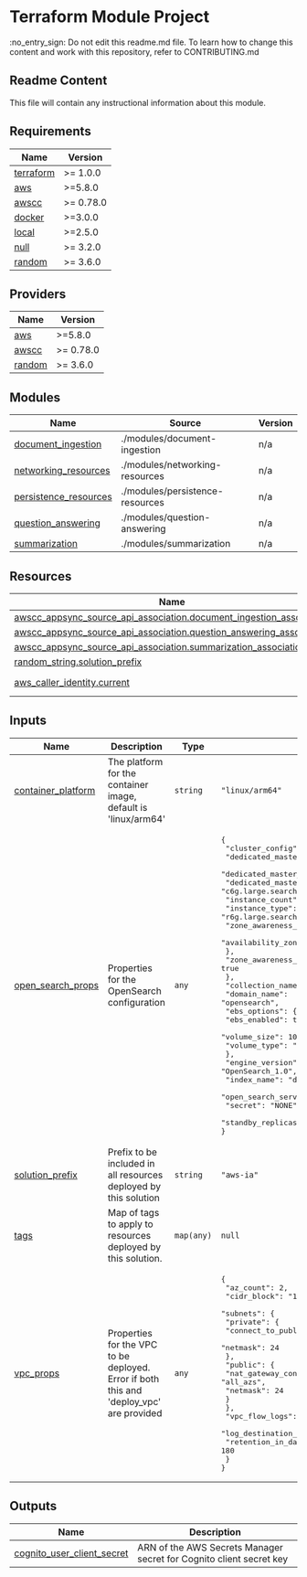 <!-- BEGIN_TF_DOCS -->
# Terraform Module Project

:no\_entry\_sign: Do not edit this readme.md file. To learn how to change this content and work with this repository, refer to CONTRIBUTING.md

## Readme Content

This file will contain any instructional information about this module.

## Requirements

| Name | Version |
|------|---------|
| <a name="requirement_terraform"></a> [terraform](#requirement\_terraform) | >= 1.0.0 |
| <a name="requirement_aws"></a> [aws](#requirement\_aws) | >=5.8.0 |
| <a name="requirement_awscc"></a> [awscc](#requirement\_awscc) | >= 0.78.0 |
| <a name="requirement_docker"></a> [docker](#requirement\_docker) | >=3.0.0 |
| <a name="requirement_local"></a> [local](#requirement\_local) | >=2.5.0 |
| <a name="requirement_null"></a> [null](#requirement\_null) | >= 3.2.0 |
| <a name="requirement_random"></a> [random](#requirement\_random) | >= 3.6.0 |

## Providers

| Name | Version |
|------|---------|
| <a name="provider_aws"></a> [aws](#provider\_aws) | >=5.8.0 |
| <a name="provider_awscc"></a> [awscc](#provider\_awscc) | >= 0.78.0 |
| <a name="provider_random"></a> [random](#provider\_random) | >= 3.6.0 |

## Modules

| Name | Source | Version |
|------|--------|---------|
| <a name="module_document_ingestion"></a> [document\_ingestion](#module\_document\_ingestion) | ./modules/document-ingestion | n/a |
| <a name="module_networking_resources"></a> [networking\_resources](#module\_networking\_resources) | ./modules/networking-resources | n/a |
| <a name="module_persistence_resources"></a> [persistence\_resources](#module\_persistence\_resources) | ./modules/persistence-resources | n/a |
| <a name="module_question_answering"></a> [question\_answering](#module\_question\_answering) | ./modules/question-answering | n/a |
| <a name="module_summarization"></a> [summarization](#module\_summarization) | ./modules/summarization | n/a |

## Resources

| Name | Type |
|------|------|
| [awscc_appsync_source_api_association.document_ingestion_association](https://registry.terraform.io/providers/hashicorp/awscc/latest/docs/resources/appsync_source_api_association) | resource |
| [awscc_appsync_source_api_association.question_answering_association](https://registry.terraform.io/providers/hashicorp/awscc/latest/docs/resources/appsync_source_api_association) | resource |
| [awscc_appsync_source_api_association.summarization_association](https://registry.terraform.io/providers/hashicorp/awscc/latest/docs/resources/appsync_source_api_association) | resource |
| [random_string.solution_prefix](https://registry.terraform.io/providers/hashicorp/random/latest/docs/resources/string) | resource |
| [aws_caller_identity.current](https://registry.terraform.io/providers/hashicorp/aws/latest/docs/data-sources/caller_identity) | data source |

## Inputs

| Name | Description | Type | Default | Required |
|------|-------------|------|---------|:--------:|
| <a name="input_container_platform"></a> [container\_platform](#input\_container\_platform) | The platform for the container image, default is 'linux/arm64' | `string` | `"linux/arm64"` | no |
| <a name="input_open_search_props"></a> [open\_search\_props](#input\_open\_search\_props) | Properties for the OpenSearch configuration | `any` | <pre>{<br>  "cluster_config": {<br>    "dedicated_master_count": 4,<br>    "dedicated_master_enabled": true,<br>    "dedicated_master_type": "c6g.large.search",<br>    "instance_count": 4,<br>    "instance_type": "r6g.large.search",<br>    "zone_awareness_config": {<br>      "availability_zone_count": 2<br>    },<br>    "zone_awareness_enabled": true<br>  },<br>  "collection_name": "rag-collection",<br>  "domain_name": "opensearch",<br>  "ebs_options": {<br>    "ebs_enabled": true,<br>    "volume_size": 10,<br>    "volume_type": "gp3"<br>  },<br>  "engine_version": "OpenSearch_1.0",<br>  "index_name": "doc-rag-search",<br>  "open_search_service_type": "aoss",<br>  "secret": "NONE",<br>  "standby_replicas": 2<br>}</pre> | no |
| <a name="input_solution_prefix"></a> [solution\_prefix](#input\_solution\_prefix) | Prefix to be included in all resources deployed by this solution | `string` | `"aws-ia"` | no |
| <a name="input_tags"></a> [tags](#input\_tags) | Map of tags to apply to resources deployed by this solution. | `map(any)` | `null` | no |
| <a name="input_vpc_props"></a> [vpc\_props](#input\_vpc\_props) | Properties for the VPC to be deployed. Error if both this and 'deploy\_vpc' are provided | `any` | <pre>{<br>  "az_count": 2,<br>  "cidr_block": "10.0.0.0/20",<br>  "subnets": {<br>    "private": {<br>      "connect_to_public_natgw": true,<br>      "netmask": 24<br>    },<br>    "public": {<br>      "nat_gateway_configuration": "all_azs",<br>      "netmask": 24<br>    }<br>  },<br>  "vpc_flow_logs": {<br>    "log_destination_type": "cloud-watch-logs",<br>    "retention_in_days": 180<br>  }<br>}</pre> | no |

## Outputs

| Name | Description |
|------|-------------|
| <a name="output_cognito_user_client_secret"></a> [cognito\_user\_client\_secret](#output\_cognito\_user\_client\_secret) | ARN of the AWS Secrets Manager secret for Cognito client secret key |
<!-- END_TF_DOCS -->
